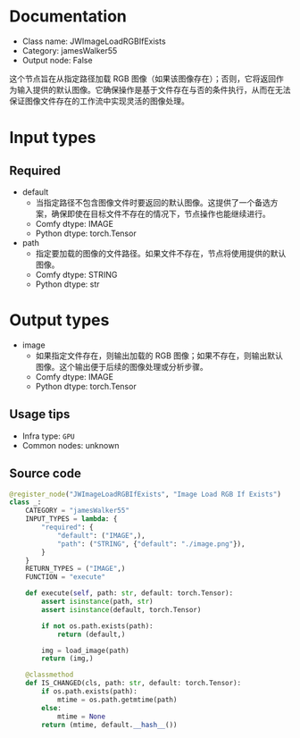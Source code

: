 
# Documentation
- Class name: JWImageLoadRGBIfExists
- Category: jamesWalker55
- Output node: False

这个节点旨在从指定路径加载 RGB 图像（如果该图像存在）；否则，它将返回作为输入提供的默认图像。它确保操作是基于文件存在与否的条件执行，从而在无法保证图像文件存在的工作流中实现灵活的图像处理。

# Input types
## Required
- default
    - 当指定路径不包含图像文件时要返回的默认图像。这提供了一个备选方案，确保即使在目标文件不存在的情况下，节点操作也能继续进行。
    - Comfy dtype: IMAGE
    - Python dtype: torch.Tensor
- path
    - 指定要加载的图像的文件路径。如果文件不存在，节点将使用提供的默认图像。
    - Comfy dtype: STRING
    - Python dtype: str

# Output types
- image
    - 如果指定文件存在，则输出加载的 RGB 图像；如果不存在，则输出默认图像。这个输出便于后续的图像处理或分析步骤。
    - Comfy dtype: IMAGE
    - Python dtype: torch.Tensor


## Usage tips
- Infra type: `GPU`
- Common nodes: unknown


## Source code
```python
@register_node("JWImageLoadRGBIfExists", "Image Load RGB If Exists")
class _:
    CATEGORY = "jamesWalker55"
    INPUT_TYPES = lambda: {
        "required": {
            "default": ("IMAGE",),
            "path": ("STRING", {"default": "./image.png"}),
        }
    }
    RETURN_TYPES = ("IMAGE",)
    FUNCTION = "execute"

    def execute(self, path: str, default: torch.Tensor):
        assert isinstance(path, str)
        assert isinstance(default, torch.Tensor)

        if not os.path.exists(path):
            return (default,)

        img = load_image(path)
        return (img,)

    @classmethod
    def IS_CHANGED(cls, path: str, default: torch.Tensor):
        if os.path.exists(path):
            mtime = os.path.getmtime(path)
        else:
            mtime = None
        return (mtime, default.__hash__())

```
